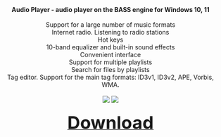 <div align=center>
<b>Audio Player - audio player on the BASS engine for Windows 10, 11</b><br></br>
Support for a large number of music formats</br>
Internet radio. Listening to radio stations</br>
Hot keys</br>
10-band equalizer and built-in sound effects</br>
Convenient interface</br>
Support for multiple playlists</br>
Search for files by playlists</br>
Tag editor. Support for the main tag formats: ID3v1, ID3v2, APE, Vorbis, WMA.<br><br>
  <img src=https://github.com/markovuser/Audio-Player/releases/download/latest/audioplayer.jpg>
   <img src=https://github.com/markovuser/Audio-Player/releases/download/latest/option.jpg><br><br>
  <a href="[https://github.com/markovuser/Audio-Player/releases/download/latest/Audio.Player.setup.exe](https://github.com/markovuser/Audio-Player/releases/download/5.9.1004.2025/Audio.Player.setup.exe)" target="_blank" title="FileList"><b><span style="font-display:auto;font-size: 40px;">Download</span></b></a></div>
